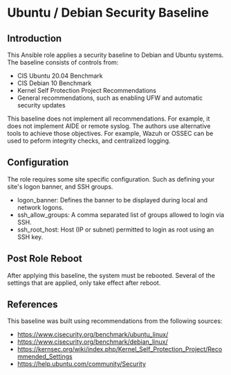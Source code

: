 # Ubuntu / Debian Security Baseline

## Introduction

This Ansible role applies a security baseline to Debian and Ubuntu systems. The
baseline consists of controls from:

* CIS Ubuntu 20.04 Benchmark
* CIS Debian 10 Benchmark
* Kernel Self Protection Project Recommendations
* General recommendations, such as enabling UFW and automatic security updates

This baseline does not implement all recommendations. For example, it does not
implement AIDE or remote syslog. The authors use alternative tools to achieve 
those objectives. For example, Wazuh or OSSEC can be used to peform integrity 
checks, and centralized logging.

## Configuration

The role requires some site specific configuration. Such as defining your site's
logon banner, and SSH groups.

* logon_banner: Defines the banner to be displayed during local and network logons.
* ssh_allow_groups: A comma separated list of groups allowed to login via SSH.
* ssh_root_host: Host (IP or subnet) permitted to login as root using an SSH key.

## Post Role Reboot

After applying this baseline, the system must be rebooted. Several of the settings
that are applied, only take effect after reboot.

## References

This baseline was built using recommendations from the following sources:

* https://www.cisecurity.org/benchmark/ubuntu_linux/
* https://www.cisecurity.org/benchmark/debian_linux/
* https://kernsec.org/wiki/index.php/Kernel_Self_Protection_Project/Recommended_Settings
* https://help.ubuntu.com/community/Security

